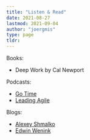 ```yaml
---
title: "Listen & Read"
date: 2021-08-27
lastmod: 2021-09-04
author: "joergmis"
type: page
tldr: 
---
```


Books:

- Deep Work by Cal Newport

Podcasts:

- [Go Time](https://changelog.com/gotime)
- [Leading Agile](https://www.leadingagile.com/podcast/)

Blogs:

- [Alexey Shmalko](https://www.alexeyshmalko.com/)
- [Edwin Wenink](https://www.edwinwenink.xyz/)
